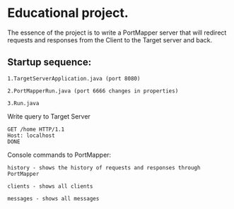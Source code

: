 # Educational project.

The essence of the project is to write a PortMapper server that will redirect requests and responses from the Client to the Target server and back.

## Startup sequence:

    1.TargetServerApplication.java (port 8080)

    2.PortMapperRun.java (port 6666 changes in properties)

    3.Run.java

Write query to Target Server

    GET /home HTTP/1.1
    Host: localhost
    DONE

Console commands to PortMapper:

    history - shows the history of requests and responses through PortMapper 

    clients - shows all clients

    messages - shows all messages